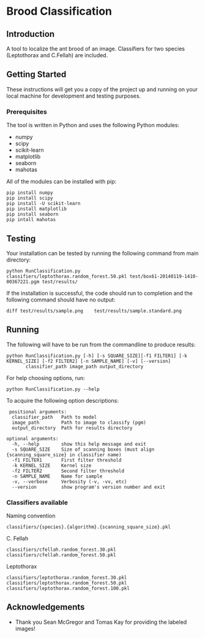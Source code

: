 # Brood Classification

## Introduction

A tool to localize the ant brood of an image. Classifiers for two species (Leptothorax and C.Fellah) are included. 

## Getting Started

These instructions will get you a copy of the project up and running on your local machine for development and testing purposes.

### Prerequisites

The tool is written in Python and uses the following Python modules: 

* numpy
* scipy
* scikit-learn
* matplotlib
* seaborn
* mahotas

All of the modules can be installed with pip:

```
pip install numpy
pip install scipy
pip install -U scikit-learn
pip install matplotlib
pip install seaborn
pip intall mahotas
```

## Testing

Your installation can be tested by running the following command from main directory:

```
python RunClassification.py classifiers/leptothorax.random_forest.50.pkl test/box61-20140119-1410-00367221.pgm test/results/
```

If the installation is successful, the code should run to completion and the following command should have no output:

```
diff test/results/sample.png	test/results/sample.standard.png
```

## Running 

The following will have to be run from the commandline to produce results:

```
python RunClassification.py [-h] [-s SQUARE_SIZE][-f1 FILTER1] [-k KERNEL_SIZE] [-f2 FILTER2] [-n SAMPLE_NAME] [-v] [--version]
       classifier_path image_path output_directory
```

For help choosing options, run:

```
python RunClassification.py --help
```
To acquire the following option descriptions:

```
 positional arguments:
  classifier_path   Path to model
  image_path        Path to image to classify (pgm)
  output_directory  Path for results directory

optional arguments:
  -h, --help        show this help message and exit
  -s SQUARE_SIZE    Size of scanning boxes (must align {scanning_square_size} in classifier name)
  -f1 FILTER1       First filter threshold
  -k KERNEL_SIZE    Kernel size
  -f2 FILTER2       Second filter threshold
  -n SAMPLE_NAME    Name for sample
  -v, --verbose     Verbosity (-v, -vv, etc)
  --version         show program's version number and exit
```

### Classifiers available

Naming convention

```
classifiers/{species}.{algorithm}.{scanning_square_size}.pkl
```

C. Fellah

```
classifiers/cfellah.random_forest.30.pkl 
classifiers/cfellah.random_forest.50.pkl
```

Leptothorax

```
classifiers/leptothorax.random_forest.30.pkl 
classifiers/leptothorax.random_forest.50.pkl
classifiers/leptothorax.random_forest.100.pkl
```

## Acknowledgements

* Thank you Sean McGregor and Tomas Kay for providing the labeled images!
